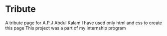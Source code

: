# Tribute
A tribute page for A.P.J Abdul Kalam
I have used only html and css to create this page
This project was a part of my internship program
